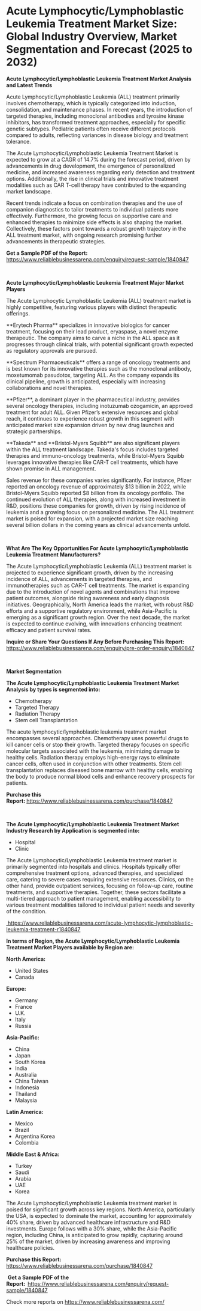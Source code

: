 <p><h1>Acute Lymphocytic/Lymphoblastic Leukemia Treatment Market Size: Global Industry Overview, Market Segmentation and Forecast (2025 to 2032)</h1></p><p><strong>Acute Lymphocytic/Lymphoblastic Leukemia Treatment Market Analysis and Latest Trends</strong></p>
<p><p>Acute Lymphocytic/Lymphoblastic Leukemia (ALL) treatment primarily involves chemotherapy, which is typically categorized into induction, consolidation, and maintenance phases. In recent years, the introduction of targeted therapies, including monoclonal antibodies and tyrosine kinase inhibitors, has transformed treatment approaches, especially for specific genetic subtypes. Pediatric patients often receive different protocols compared to adults, reflecting variances in disease biology and treatment tolerance.</p><p>The Acute Lymphocytic/Lymphoblastic Leukemia Treatment Market is expected to grow at a CAGR of 14.7% during the forecast period, driven by advancements in drug development, the emergence of personalized medicine, and increased awareness regarding early detection and treatment options. Additionally, the rise in clinical trials and innovative treatment modalities such as CAR T-cell therapy have contributed to the expanding market landscape.</p><p>Recent trends indicate a focus on combination therapies and the use of companion diagnostics to tailor treatments to individual patients more effectively. Furthermore, the growing focus on supportive care and enhanced therapies to minimize side effects is also shaping the market. Collectively, these factors point towards a robust growth trajectory in the ALL treatment market, with ongoing research promising further advancements in therapeutic strategies.</p></p>
<p><strong>Get a Sample PDF of the Report:&nbsp;</strong> <a href="https://www.reliablebusinessarena.com/enquiry/request-sample/1840847?utm_campaign=2882&utm_medium=2&utm_source=Github&utm_content=ia&utm_term=03032025&utm_id=acute-lymphocyticlymphoblastic-leukemia-treatment">https://www.reliablebusinessarena.com/enquiry/request-sample/1840847</a></p>
<p>&nbsp;</p>
<p><strong>Acute Lymphocytic/Lymphoblastic Leukemia Treatment Major Market Players</strong></p>
<p><p>The Acute Lymphocytic Lymphoblastic Leukemia (ALL) treatment market is highly competitive, featuring various players with distinct therapeutic offerings. </p><p>**Erytech Pharma** specializes in innovative biologics for cancer treatment, focusing on their lead product, eryaspase, a novel enzyme therapeutic. The company aims to carve a niche in the ALL space as it progresses through clinical trials, with potential significant growth expected as regulatory approvals are pursued.</p><p>**Spectrum Pharmaceuticals** offers a range of oncology treatments and is best known for its innovative therapies such as the monoclonal antibody, moxetumomab pasudotox, targeting ALL. As the company expands its clinical pipeline, growth is anticipated, especially with increasing collaborations and novel therapies.</p><p>**Pfizer**, a dominant player in the pharmaceutical industry, provides several oncology therapies, including inotuzumab ozogamicin, an approved treatment for adult ALL. Given Pfizer’s extensive resources and global reach, it continues to experience robust growth in this segment with anticipated market size expansion driven by new drug launches and strategic partnerships.</p><p>**Takeda** and **Bristol-Myers Squibb** are also significant players within the ALL treatment landscape. Takeda's focus includes targeted therapies and immuno-oncology treatments, while Bristol-Myers Squibb leverages innovative therapies like CAR-T cell treatments, which have shown promise in ALL management.</p><p>Sales revenue for these companies varies significantly. For instance, Pfizer reported an oncology revenue of approximately $13 billion in 2022, while Bristol-Myers Squibb reported $8 billion from its oncology portfolio. The continued evolution of ALL therapies, along with increased investment in R&D, positions these companies for growth, driven by rising incidence of leukemia and a growing focus on personalized medicine. The ALL treatment market is poised for expansion, with a projected market size reaching several billion dollars in the coming years as clinical advancements unfold.</p></p>
<p>&nbsp;</p>
<p><strong>What Are The Key Opportunities For Acute Lymphocytic/Lymphoblastic Leukemia Treatment Manufacturers?</strong></p>
<p><p>The Acute Lymphocytic/Lymphoblastic Leukemia (ALL) treatment market is projected to experience significant growth, driven by the increasing incidence of ALL, advancements in targeted therapies, and immunotherapies such as CAR-T cell treatments. The market is expanding due to the introduction of novel agents and combinations that improve patient outcomes, alongside rising awareness and early diagnosis initiatives. Geographically, North America leads the market, with robust R&D efforts and a supportive regulatory environment, while Asia-Pacific is emerging as a significant growth region. Over the next decade, the market is expected to continue evolving, with innovations enhancing treatment efficacy and patient survival rates.</p></p>
<p><strong>Inquire or Share Your Questions If Any Before Purchasing This Report:</strong> <a href="https://www.reliablebusinessarena.com/enquiry/pre-order-enquiry/1840847?utm_campaign=2882&utm_medium=2&utm_source=Github&utm_content=ia&utm_term=03032025&utm_id=acute-lymphocyticlymphoblastic-leukemia-treatment">https://www.reliablebusinessarena.com/enquiry/pre-order-enquiry/1840847</a></p>
<p>&nbsp;</p>
<p><strong>Market Segmentation</strong></p>
<p><strong>The Acute Lymphocytic/Lymphoblastic Leukemia Treatment Market Analysis by types is segmented into:</strong></p>
<p><ul><li>Chemotherapy</li><li>Targeted Therapy</li><li>Radiation Therapy</li><li>Stem cell Transplantation</li></ul></p>
<p><p>The acute lymphocytic/lymphoblastic leukemia treatment market encompasses several approaches. Chemotherapy uses powerful drugs to kill cancer cells or stop their growth. Targeted therapy focuses on specific molecular targets associated with the leukemia, minimizing damage to healthy cells. Radiation therapy employs high-energy rays to eliminate cancer cells, often used in conjunction with other treatments. Stem cell transplantation replaces diseased bone marrow with healthy cells, enabling the body to produce normal blood cells and enhance recovery prospects for patients.</p></p>
<p><strong>Purchase this Report:&nbsp;</strong><a href="https://www.reliablebusinessarena.com/purchase/1840847?utm_campaign=2882&utm_medium=2&utm_source=Github&utm_content=ia&utm_term=03032025&utm_id=acute-lymphocyticlymphoblastic-leukemia-treatment">https://www.reliablebusinessarena.com/purchase/1840847</a></p>
<p>&nbsp;</p>
<p><strong>The Acute Lymphocytic/Lymphoblastic Leukemia Treatment Market Industry Research by Application is segmented into:</strong></p>
<p><ul><li>Hospital</li><li>Clinic</li></ul></p>
<p><p>The Acute Lymphocytic/Lymphoblastic Leukemia treatment market is primarily segmented into hospitals and clinics. Hospitals typically offer comprehensive treatment options, advanced therapies, and specialized care, catering to severe cases requiring extensive resources. Clinics, on the other hand, provide outpatient services, focusing on follow-up care, routine treatments, and supportive therapies. Together, these sectors facilitate a multi-tiered approach to patient management, enabling accessibility to various treatment modalities tailored to individual patient needs and severity of the condition.</p></p>
<p><a href="https://www.reliablebusinessarena.com/acute-lymphocytic-lymphoblastic-leukemia-treatment-r1840847?utm_campaign=2882&utm_medium=2&utm_source=Github&utm_content=ia&utm_term=03032025&utm_id=acute-lymphocyticlymphoblastic-leukemia-treatment">&nbsp;https://www.reliablebusinessarena.com/acute-lymphocytic-lymphoblastic-leukemia-treatment-r1840847</a></p>
<p><strong>In terms of Region, the Acute Lymphocytic/Lymphoblastic Leukemia Treatment Market Players available by Region are:</strong></p>
<p>
    <p> <strong> North America: </strong>
        <ul>
            <li>United States</li>
            <li>Canada</li>
        </ul>
        </p> 
    <p> <strong> Europe: </strong>
        <ul>
            <li>Germany</li>
            <li>France</li>
            <li>U.K.</li>
            <li>Italy</li>
            <li>Russia</li>
        </ul>
        </p> 
    <p> <strong> Asia-Pacific: </strong>
        <ul>
            <li>China</li>
            <li>Japan</li>
            <li>South Korea</li>
            <li>India</li>
            <li>Australia</li>
            <li>China Taiwan</li>
            <li>Indonesia</li>
            <li>Thailand</li>
            <li>Malaysia</li>
        </ul>
        </p> 
    <p> <strong> Latin America: </strong>
        <ul>
            <li>Mexico</li>
            <li>Brazil</li>
            <li>Argentina Korea</li>
            <li>Colombia</li>
        </ul>
        </p> 
    <p> <strong> Middle East & Africa: </strong>
        <ul>
            <li>Turkey</li>
            <li>Saudi</li>
            <li>Arabia</li>
            <li>UAE</li>
            <li>Korea</li>
        </ul>
    </p>
    </p>
<p><p>The Acute Lymphocytic/Lymphoblastic Leukemia treatment market is poised for significant growth across key regions. North America, particularly the USA, is expected to dominate the market, accounting for approximately 40% share, driven by advanced healthcare infrastructure and R&D investments. Europe follows with a 30% share, while the Asia-Pacific region, including China, is anticipated to grow rapidly, capturing around 25% of the market, driven by increasing awareness and improving healthcare policies.</p></p>
<p><strong>Purchase this Report: </strong><a href="https://www.reliablebusinessarena.com/purchase/1840847?utm_campaign=2882&utm_medium=2&utm_source=Github&utm_content=ia&utm_term=03032025&utm_id=acute-lymphocyticlymphoblastic-leukemia-treatment">https://www.reliablebusinessarena.com/purchase/1840847</a></p>
<p>&nbsp;<strong>Get a Sample PDF of the Report:&nbsp;&nbsp;</strong><a href="https://www.reliablebusinessarena.com/enquiry/request-sample/1840847?utm_campaign=2882&utm_medium=2&utm_source=Github&utm_content=ia&utm_term=03032025&utm_id=acute-lymphocyticlymphoblastic-leukemia-treatment">https://www.reliablebusinessarena.com/enquiry/request-sample/1840847</a></p>
<p><strong></strong></p>
<p>Check more reports on <a href="https://www.reliablebusinessarena.com/?utm_campaign=2882&utm_medium=2&utm_source=Github&utm_content=ia&utm_term=03032025&utm_id=acute-lymphocyticlymphoblastic-leukemia-treatment">https://www.reliablebusinessarena.com/</a></p>
